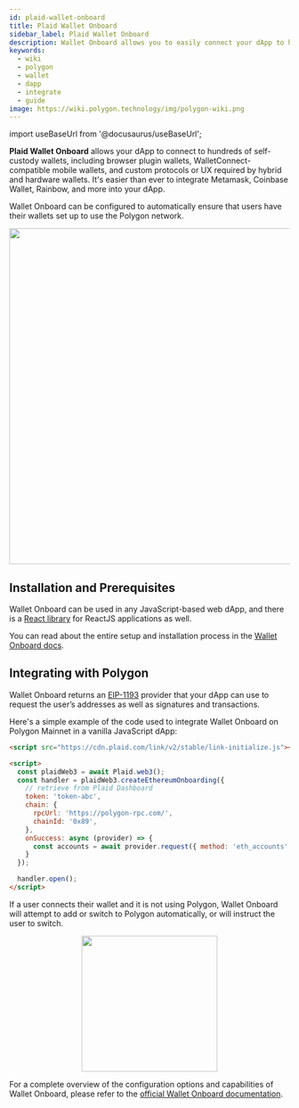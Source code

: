 ```yaml
---
id: plaid-wallet-onboard
title: Plaid Wallet Onboard
sidebar_label: Plaid Wallet Onboard
description: Wallet Onboard allows you to easily connect your dApp to hundreds of self-custody wallets.
keywords:
  - wiki
  - polygon
  - wallet
  - dapp
  - integrate
  - guide
image: https://wiki.polygon.technology/img/polygon-wiki.png
---
```


import useBaseUrl from '@docusaurus/useBaseUrl';

**Plaid Wallet Onboard** allows your dApp to connect to hundreds of self-custody wallets, including browser plugin wallets, WalletConnect-compatible mobile wallets, and custom protocols or UX required by hybrid and hardware wallets. It's easier than ever to integrate Metamask, Coinbase Wallet, Rainbow, and more into your dApp.

Wallet Onboard can be configured to automatically ensure that users have their wallets set up to use the Polygon network.

<div align="center">
<img width="603" src={useBaseUrl("img/plaid-wallet-onboard/splash.png")} />
</div>

## Installation and Prerequisites

Wallet Onboard can be used in any JavaScript-based web dApp, and there is a [React library](https://github.com/plaid/react-plaid-link#usage-with-wallet-onboard) for ReactJS applications as well.

You can read about the entire setup and installation process in the [Wallet Onboard docs](https://plaid.com/docs/wallet-onboard/add-to-app/#enable-wallet-onboard-and-retrieve-a-link-token).

## Integrating with Polygon

Wallet Onboard returns an [EIP-1193](https://eips.ethereum.org/EIPS/eip-1193) provider that your dApp can use to request the user’s addresses as well as signatures and transactions.

Here's a simple example of the code used to integrate Wallet Onboard on Polygon Mainnet in a vanilla JavaScript dApp:

```html
<script src="https://cdn.plaid.com/link/v2/stable/link-initialize.js"></script>

<script>
  const plaidWeb3 = await Plaid.web3();
  const handler = plaidWeb3.createEthereumOnboarding({
    // retrieve from Plaid Dashboard
    token: 'token-abc',
    chain: {
      rpcUrl: 'https://polygon-rpc.com/',
      chainId: '0x89',
    },
    onSuccess: async (provider) => {
      const accounts = await provider.request({ method: 'eth_accounts' });
    }
  });

  handler.open();
</script>
```

If a user connects their wallet and it is not using Polygon, Wallet Onboard will attempt to add or switch to Polygon automatically, or will instruct the user to switch.

<div align="center">
<img width="244" src={useBaseUrl("img/plaid-wallet-onboard/switch.png")} />
</div>

For a complete overview of the configuration options and capabilities of Wallet Onboard, please refer to the [official Wallet Onboard documentation](https://plaid.com/docs/wallet-onboard/).
